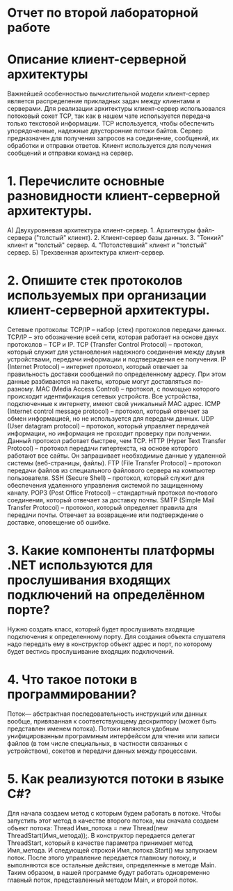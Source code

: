 ﻿# Отчет по второй лабораторной работе


# Описание клиент-серверной архитектуры
Важнейшей  особенностью  вычислительной  модели  клиент-сервер  является распределение  прикладных  задач  между  клиентами  и  серверами.  Для реализации архитектуры клиент-сервер использовался потоковый сокет TCP, так как в нашем чате используется передача только текстовой информации. TCP используется, чтобы обеспечить упорядоченные, надежные двусторонние потоки байтов. Сервер предназначен для получения запросов на соединение, сообщений, их обработки и отправки ответов. Клиент используется для получения сообщений и отправки команд на сервер. 


# 1. Перечислите основные разновидности клиент-серверной архитектуры.
А) Двухуровневая архитектура клиент-сервер.
	1. Архитектуры файл-сервера ("толстый" клиент).
	2. Клиент-сервер базы данных.
	3. "Тонкий" клиент и "толстый" сервер.
	4. "Потолстевший" клиент и "толстый" сервер.
Б) Трехзвенная архитектура клиент-сервер.


# 2. Опишите стек протоколов используемых при организации клиент-серверной архитектуры. 
Сетевые протоколы:
TCP/IP – набор (стек) протоколов передачи данных. TCP/IP – это обозначение всей сети, которая работает на основе двух протоколов – TCP и IP.
TCP (Transfer Control Protocol) – протокол, который служит для установления надежного соединения между двумя устройствами, передачи информации и подтверждения ее получения. 
IP (Internet Protocol) – интернет протокол, который отвечает за правильность доставки сообщений по определенному адресу. При этом данные разбиваются на пакеты, которые могут доставляться по-разному.
MAC (Media Access Control) – протокол, с помощью которого происходит идентификация сетевых устройств. Все устройства, подключенные к интернету, имеют свой уникальный MAC адрес. 
ICMP (Internet control message protocol) – протокол, который отвечает за обмен информацией, но не используется для передачи данных. 
UDP (User datagram protocol) – протокол, который управляет передачей информации, но информация не проходит проверку при получении. Данный протокол работает быстрее, чем TCP. 
HTTP (Hyper Text Transfer Protocol) – протокол передачи гипертекста, на основе которого работают все сайты. Он запрашивает необходимые данные у удаленной системы (веб-страницы, файлы).
FTP (File Transfer Protocol) – протокол передачи файлов из специального файлового сервера на компьютер пользователя.
SSH (Secure Shell) – протокол, который служит для обеспечения удаленного управления системой по защищенному каналу. 
POP3 (Post Office Protocol) – стандартный протокол почтового соединения, который отвечает за доставку почты.
SMTP (Simple Mail Transfer Protocol) – протокол, который определяет правила для передачи почты. Отвечает за возвращение или подтверждение о доставке, оповещение об ошибке.


# 3. Какие компоненты платформы .NET используются для прослушивания входящих подключений на определённом порте? 
Нужно создать класс, который будет прослушивать входящие подключения к определенному порту. Для создания объекта слушателя надо передать ему в конструктор объект адрес и порт, по которому будет вестись прослушивание входящих подключений.


# 4. Что такое потоки в программировании?
Поток— абстрактная последовательность инструкций или данных вообще, привязанная к соответствующему дескриптору (может быть представлен именем потока). Потоки являются удобным унифицированным программным интерфейсом для чтения или записи файлов (в том числе специальных, в частности связанных с устройством), сокетов и передачи данных между процессами.  


# 5. Как реализуются потоки в языке C#?
Для начала создаем метод с которым будем работать в потоке. Чтобы запустить этот метод в качестве второго потока, мы сначала создаем объект потока: Thread Имя_потока = new Thread(new ThreadStart(Имя_метода));. В конструктор передается делегат ThreadStart, который в качестве параметра принимает метод Имя_метода. И следующей строкой Имя_потока.Start() мы запускаем поток. После этого управление передается главному потоку, и выполняются все остальные действия, определенные в методе Main. Таким образом, в нашей программе будут работать одновременно главный поток, представленный методом Main, и второй поток. 
 

